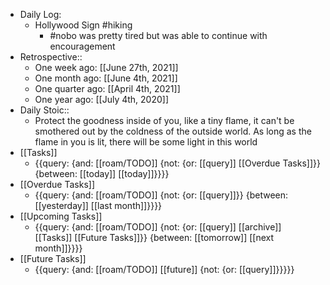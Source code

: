 - Daily Log:
    - Hollywood Sign #hiking
        - #nobo was pretty tired but was able to continue with encouragement
- Retrospective::
    - One week ago: [[June 27th, 2021]]
    - One month ago: [[June 4th, 2021]]
    - One quarter ago: [[April 4th, 2021]]
    - One year ago: [[July 4th, 2020]]
- Daily Stoic::
    - Protect the goodness inside of you, like a tiny flame, it can't be smothered out by the coldness of the outside world. As long as the flame in you is lit, there will be some light in this world
- [[Tasks]]
    - {{query: {and: [[roam/TODO]] {not: {or: [[query]] [[Overdue Tasks]]}} {between: [[today]] [[today]]}}}}
- [[Overdue Tasks]]
    - {{query: {and: [[roam/TODO]] {not: {or: [[query]]}} {between: [[yesterday]] [[last month]]}}}}
- [[Upcoming Tasks]]
    - {{query: {and: [[roam/TODO]] {not: {or: [[query]] [[archive]] [[Tasks]] [[Future Tasks]]}} {between: [[tomorrow]] [[next month]]}}}}
- [[Future Tasks]]
    - {{query: {and: [[roam/TODO]] [[future]] {not: {or: [[query]]}}}}}
